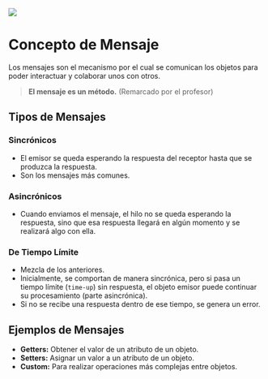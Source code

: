 

![](https://lh7-us.googleusercontent.com/docsz/AD_4nXdU4alUOgzHgW55oz_qeVwAC16agsg2hDtTopdABcsBqIV_M1bN8-FxEpk9e44RGWM8QLIyBZRpZO0uaeLlFTR6xe0V1LovFIrEHS0b9fy4loeiUR0BscFyJ7_LnFgg7uwZiqcvXSzeVVEqw-dqfUFpTvUH?key=VReuh94fGGpJZLGsXsGdUQ)

# Concepto de Mensaje

Los mensajes son el mecanismo por el cual se comunican los objetos para poder interactuar y colaborar unos con otros. 

> **El mensaje es un método.** (Remarcado por el profesor)

## Tipos de Mensajes

### Sincrónicos
- El emisor se queda esperando la respuesta del receptor hasta que se produzca la respuesta.
- Son los mensajes más comunes.

### Asincrónicos
- Cuando enviamos el mensaje, el hilo no se queda esperando la respuesta, sino que esa respuesta llegará en algún momento y se realizará algo con ella.

### De Tiempo Límite
- Mezcla de los anteriores.
- Inicialmente, se comportan de manera sincrónica, pero si pasa un tiempo límite (`time-up`) sin respuesta, el objeto emisor puede continuar su procesamiento (parte asincrónica).
- Si no se recibe una respuesta dentro de ese tiempo, se genera un error.

## Ejemplos de Mensajes

- **Getters:** Obtener el valor de un atributo de un objeto.
- **Setters:** Asignar un valor a un atributo de un objeto.
- **Custom:** Para realizar operaciones más complejas entre objetos.
